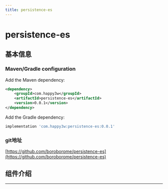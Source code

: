 ```yaml
---
title: persistence-es
---
```


# persistence-es


## 基本信息
### Maven/Gradle configuration

Add the Maven dependency:

```xml
<dependency>
    <groupId>com.happy3w</groupId>
    <artifactId>persistence-es</artifactId>
    <version>0.0.1</version>
</dependency>
```

Add the Gradle dependency:

```groovy
implementation 'com.happy3w:persistence-es:0.0.1'
```
### git地址
[https://github.com/boroborome/persistence-es](https://github.com/boroborome/persistence-es)

## 组件介绍

---
